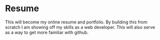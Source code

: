 # Resume
This will become my online resume and portfolio.  By building this from scratch I am showing off my skills as a web developer.
This will also serve as a way to get more familiar with github.
